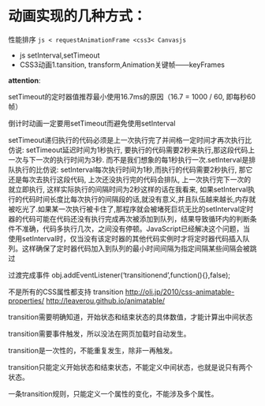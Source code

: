 # 动画实现的几种方式：

性能排序 `js < requestAnimationFrame <css3< Canvasjs`

- js setInterval,setTimeout
- CSS3动画1.tansition, transform,Animation关键帧——keyFrames

**attention**:

setTimeout的定时器值推荐最小使用16.7ms的原因（16.7 = 1000 / 60, 即每秒60帧）

倒计时动画一定要用setTimeout而避免使用setInterval

setTimeout递归执行的代码必须是上一次执行完了并间格一定时间才再次执行比仿说: setTimeout延迟时间为1秒执行, 要执行的代码需要2秒来执行,那这段代码上一次与下一次的执行时间为3秒. 而不是我们想象的每1秒执行一次.setInterval是排队执行的比仿说: setInterval每次执行时间为1秒,而执行的代码需要2秒执行, 那它还是每次去执行这段代码, 上次还没执行完的代码会排队, 上一次执行完下一次的就立即执行, 这样实际执行的间隔时间为2秒这样的话在我看来, 如果setInterval执行的代码时间长度比每次执行的间隔段的话,就没有意义,并且队伍越来越长,内存就被吃光了.如果某一次执行被卡住了,那程序就会被堵死巨坑无比的setInterval定时器的代码可能在代码还没有执行完成再次被添加到队列，结果导致循环内的判断条件不准确，代码多执行几次，之间没有停顿。JavaScript已经解决这个问题，当使用setInterval时，仅当没有该定时器的其他代码实例时才将定时器代码插入队列。这样确保了定时器代码加入到队列的最小时间间隔为指定间隔某些间隔会被跳过

过渡完成事件 obj.addEventListener(‘transitionend’,function(){},false);

不是所有的CSS属性都支持 transition http://oli.jp/2010/css-animatable-properties/    http://leaverou.github.io/animatable/

transition需要明确知道，开始状态和结束状态的具体数值，才能计算出中间状态

transition需要事件触发，所以没法在网页加载时自动发生。

transition是一次性的，不能重复发生，除非一再触发。

transition只能定义开始状态和结束状态，不能定义中间状态，也就是说只有两个状态。

一条transition规则，只能定义一个属性的变化，不能涉及多个属性。